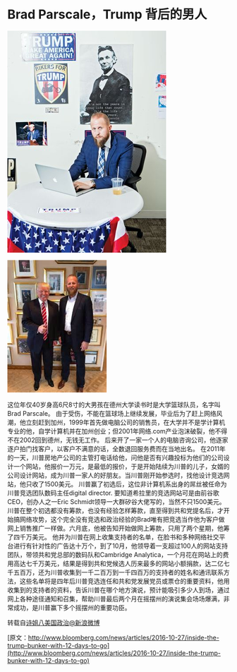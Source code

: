 Brad Parscale，Trump 背后的男人
==================================


![Brad Parscale](2016-12-01_BradParscale.jpg)


![Brad Parscale and Trump](2016-12-01_BradParscaleAndTrump.jpg)


这位年仅40岁身高6尺8寸的大男孩在德州大学读书时是大学篮球队员，名字叫Brad Parscale。
由于受伤，不能在篮球场上继续发展，毕业后为了赶上网络风潮，他立刻赶到加州，1999年首先做电脑公司的销售员，在大学并不是学计算机专业的他，自学计算机并在加州创业；但2001年网络.com产业泡沫破裂，他不得不在2002回到德州，无钱无工作。
后来开了一家一个人的电脑咨询公司，他逐家逐户拍门找客户，以客户不满意的话，全数退回服务费而在当地出名。
在2011年的一天，川普房地产公司的主管打电话给他，问他是否有兴趣投标为他们的公司设计一个网站，他报价一万元，是最低的报价，于是开始陆续为川普的儿子，女婿的公司设计网站，成为川普一家人的好朋友。当川普刚开始参选时，找他设计竞选网站，他只收了1500美元。
川普赢了初选后，这位非计算机系出身的屌丝被任命为川普竞选团队数码主任digital director. 要知道希拉里的竞选网站可是由前谷歌CEO，创办人之一Eric Schmidt领导一大群矽谷大佬写的，当然不只1500美元。
川普在整个初选都没有筹款，也没有经验怎样筹款，直至得到共和党提名后，才开始搞网络攻势，这个完全没有竞选和政治经验的Brad唯有把竞选当作他为客户做网上销售推广一样做。六月底，他被告知开始做网上筹款，只用了两个星期，他筹了四千万美元。
他并为川普在网上收集支持者的名单，在脸书和多种网络社交平台进行有针对性的广告达十万个，到了10月，他领导着一支超过100人的网站支持团队，带领共和党总部的数码队和Cambridge Analytica，一个月花在网站上的费用高达七千万美元，结果是得到共和党候选人历来最多的网站小额捐款，达二亿七千五百万，还为川普收集到一千二百万到一千四百万的支持者的姓名和通讯联系方法，这些名单将是四年后川普竞选连任和共和党发展党员或票仓的重要资料，他用收集到的支持者的资料，告诉川普在哪个地方演说，预计能吸引多少人到场，通过网上各种途径通知和召集，帮助川普最后两个月在摇摆州的演说集会场场爆满，非常成功，是川普赢下多个摇摆州的重要功臣。


转载自[诗姐八美国政治@新浪微博]()


[原文：http://www.bloomberg.com/news/articles/2016-10-27/inside-the-trump-bunker-with-12-days-to-go](http://www.bloomberg.com/news/articles/2016-10-27/inside-the-trump-bunker-with-12-days-to-go)
